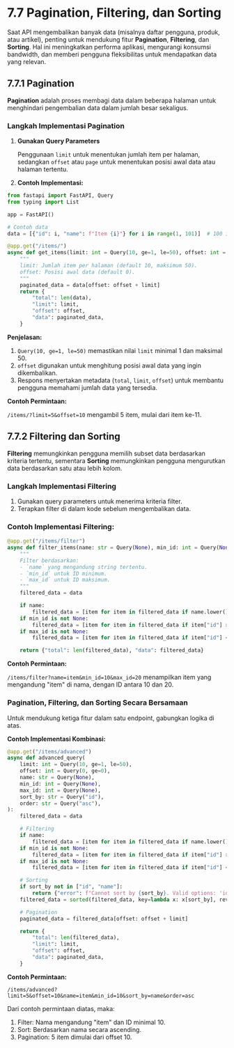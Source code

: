 # 7.7 Pagination, Filtering, dan Sorting

Saat API mengembalikan banyak data (misalnya daftar pengguna, produk, atau artikel), penting untuk mendukung fitur **Pagination**, **Filtering**, dan **Sorting**. Hal ini meningkatkan performa aplikasi, mengurangi konsumsi bandwidth, dan memberi pengguna fleksibilitas untuk mendapatkan data yang relevan.

## 7.7.1 Pagination

**Pagination** adalah proses membagi data dalam beberapa halaman untuk menghindari pengembalian data dalam jumlah besar sekaligus.

### **Langkah Implementasi Pagination**

1. **Gunakan Query Parameters**
  
    Penggunaan `limit` untuk menentukan jumlah item per halaman, sedangkan `offset` atau `page` untuk menentukan posisi awal data atau halaman tertentu.

2. **Contoh Implementasi:**

```python
from fastapi import FastAPI, Query
from typing import List

app = FastAPI()

# Contoh data
data = [{"id": i, "name": f"Item {i}"} for i in range(1, 101)]  # 100 item

@app.get("/items/")
async def get_items(limit: int = Query(10, ge=1, le=50), offset: int = Query(0, ge=0)):
    """
    limit: Jumlah item per halaman (default 10, maksimum 50).
    offset: Posisi awal data (default 0).
    """
    paginated_data = data[offset: offset + limit]
    return {
        "total": len(data),
        "limit": limit,
        "offset": offset,
        "data": paginated_data,
    }
```

**Penjelasan:**

1. `Query(10, ge=1, le=50)` memastikan nilai `limit` minimal 1 dan maksimal 50.
2. `offset` digunakan untuk menghitung posisi awal data yang ingin dikembalikan.
3. Respons menyertakan metadata (`total`, `limit`, `offset`) untuk membantu pengguna memahami jumlah data yang tersedia.

**Contoh Permintaan:** 

`/items/?limit=5&offset=10` mengambil 5 item, mulai dari item ke-11.

## 7.7.2 Filtering dan Sorting

**Filtering** memungkinkan pengguna memilih subset data berdasarkan kriteria tertentu, sementara **Sorting** memungkinkan pengguna mengurutkan data berdasarkan satu atau lebih kolom.

### **Langkah Implementasi Filtering**

1. Gunakan query parameters untuk menerima kriteria filter.
2. Terapkan filter di dalam kode sebelum mengembalikan data.

### **Contoh Implementasi Filtering:**

```python
@app.get("/items/filter")
async def filter_items(name: str = Query(None), min_id: int = Query(None), max_id: int = Query(None)):
    """
    Filter berdasarkan:
    - `name` yang mengandung string tertentu.
    - `min_id` untuk ID minimum.
    - `max_id` untuk ID maksimum.
    """
    filtered_data = data

    if name:
        filtered_data = [item for item in filtered_data if name.lower() in item["name"].lower()]
    if min_id is not None:
        filtered_data = [item for item in filtered_data if item["id"] >= min_id]
    if max_id is not None:
        filtered_data = [item for item in filtered_data if item["id"] <= max_id]

    return {"total": len(filtered_data), "data": filtered_data}

```

**Contoh Permintaan:** 

`/items/filter?name=item&min_id=10&max_id=20` menampilkan item yang mengandung "item" di nama, dengan ID antara 10 dan 20.

### **Pagination, Filtering, dan Sorting Secara Bersamaan**

Untuk mendukung ketiga fitur dalam satu endpoint, gabungkan logika di atas.

**Contoh Implementasi Kombinasi:**

```python
@app.get("/items/advanced")
async def advanced_query(
    limit: int = Query(10, ge=1, le=50),
    offset: int = Query(0, ge=0),
    name: str = Query(None),
    min_id: int = Query(None),
    max_id: int = Query(None),
    sort_by: str = Query("id"),
    order: str = Query("asc"),
):
    filtered_data = data

    # Filtering
    if name:
        filtered_data = [item for item in filtered_data if name.lower() in item["name"].lower()]
    if min_id is not None:
        filtered_data = [item for item in filtered_data if item["id"] >= min_id]
    if max_id is not None:
        filtered_data = [item for item in filtered_data if item["id"] <= max_id]

    # Sorting
    if sort_by not in ["id", "name"]:
        return {"error": f"Cannot sort by {sort_by}. Valid options: 'id', 'name'."}
    filtered_data = sorted(filtered_data, key=lambda x: x[sort_by], reverse=(order == "desc"))

    # Pagination
    paginated_data = filtered_data[offset: offset + limit]

    return {
        "total": len(filtered_data),
        "limit": limit,
        "offset": offset,
        "data": paginated_data,
    }
```

**Contoh Permintaan:** 

`/items/advanced?limit=5&offset=10&name=item&min_id=10&sort_by=name&order=asc`

Dari contoh permintaan diatas, maka:

1. Filter: Nama mengandung "item" dan ID minimal 10.
2. Sort: Berdasarkan nama secara ascending.
3. Pagination: 5 item dimulai dari offset 10.